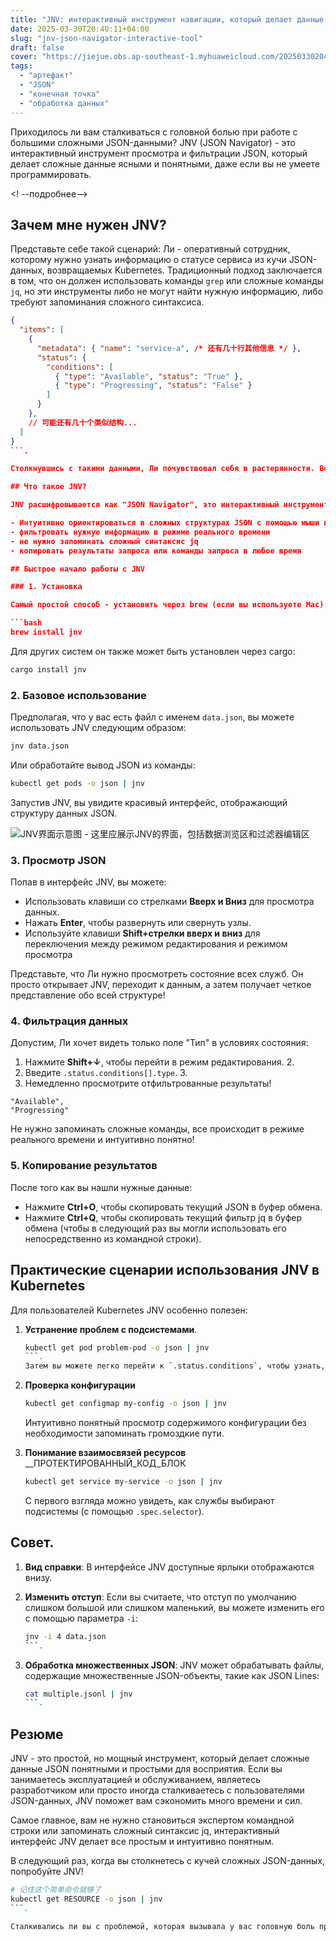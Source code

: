 ```yaml
---
title: "JNV: интерактивный инструмент навигации, который делает данные JSON видимыми с первого взгляда"
date: 2025-03-30T20:40:11+04:00
slug: "jnv-json-navigator-interactive-tool"
draft: false
cover: "https://jiejue.obs.ap-southeast-1.myhuaweicloud.com/20250330204108805.webp"
tags:
  - "артефакт"
  - "JSON"
  - "конечная точка"
  - "обработка данных"
---
```


Приходилось ли вам сталкиваться с головной болью при работе с большими сложными JSON-данными? JNV (JSON Navigator) - это интерактивный инструмент просмотра и фильтрации JSON, который делает сложные данные ясными и понятными, даже если вы не умеете программировать.

<! --подробнее-->

## Зачем мне нужен JNV?

Представьте себе такой сценарий: Ли - оперативный сотрудник, которому нужно узнать информацию о статусе сервиса из кучи JSON-данных, возвращаемых Kubernetes. Традиционный подход заключается в том, что он должен использовать команды `grep` или сложные команды `jq`, но эти инструменты либо не могут найти нужную информацию, либо требуют запоминания сложного синтаксиса.

```json
{
  "items": [
    {
      "metadata": { "name": "service-a", /* 还有几十行其他信息 */ },
      "status": {
        "conditions": [
          { "type": "Available", "status": "True" },
          { "type": "Progressing", "status": "False" }
        ]
      }
    },
    // 可能还有几十个类似结构...
  ]
}
```.

Столкнувшись с такими данными, Ли почувствовал себя в растерянности. Вот где пригодился JNV!

## Что такое JNV?

JNV расшифровывается как "JSON Navigator", это интерактивный инструмент просмотра и фильтрации JSON, который запускается в терминале. Он позволяет вам:

- Интуитивно ориентироваться в сложных структурах JSON с помощью мыши или клавиатуры.
- фильтровать нужную информацию в режиме реального времени
- не нужно запоминать сложный синтаксис jq
- копировать результаты запроса или команды запроса в любое время

## Быстрое начало работы с JNV

### 1. Установка

Самый простой способ - установить через brew (если вы используете Mac):

```bash
brew install jnv
```

Для других систем он также может быть установлен через cargo:

```bash
cargo install jnv
```

### 2. Базовое использование

Предполагая, что у вас есть файл с именем `data.json`, вы можете использовать JNV следующим образом:

```bash
jnv data.json
```

Или обработайте вывод JSON из команды:

```bash
kubectl get pods -o json | jnv
```

Запустив JNV, вы увидите красивый интерфейс, отображающий структуру данных JSON.

![JNV界面示意图 - 这里应展示JNV的界面，包括数据浏览区和过滤器编辑区](https://jiejue.obs.ap-southeast-1.myhuaweicloud.com/20250330205304511.webp)

### 3. Просмотр JSON

Попав в интерфейс JNV, вы можете:

- Использовать клавиши со стрелками **Вверх и Вниз** для просмотра данных.
- Нажать **Enter**, чтобы развернуть или свернуть узлы.
- Используйте клавиши **Shift+стрелки вверх и вниз** для переключения между режимом редактирования и режимом просмотра

Представьте, что Ли нужно просмотреть состояние всех служб. Он просто открывает JNV, переходит к данным, а затем получает четкое представление обо всей структуре!

### 4. Фильтрация данных

Допустим, Ли хочет видеть только поле "Тип" в условиях состояния:

1. Нажмите **Shift+↓**, чтобы перейти в режим редактирования. 2.
2. Введите `.status.conditions[].type`. 3.
3. Немедленно просмотрите отфильтрованные результаты!

```
"Available",
"Progressing"
```

Не нужно запоминать сложные команды, все происходит в режиме реального времени и интуитивно понятно!

### 5. Копирование результатов

После того как вы нашли нужные данные:

- Нажмите **Ctrl+O**, чтобы скопировать текущий JSON в буфер обмена.
- Нажмите **Ctrl+Q**, чтобы скопировать текущий фильтр jq в буфер обмена (чтобы в следующий раз вы могли использовать его непосредственно из командной строки).

## Практические сценарии использования JNV в Kubernetes

Для пользователей Kubernetes JNV особенно полезен:

1. **Устранение проблем с подсистемами**.
   ```bash
   kubectl get pod problem-pod -o json | jnv
   ```.
   Затем вы можете легко перейти к `.status.conditions`, чтобы узнать, в чем проблема.

2. **Проверка конфигурации**
   ```bash
   kubectl get configmap my-config -o json | jnv
   ```
   Интуитивно понятный просмотр содержимого конфигурации без необходимости запоминать громоздкие пути.

3. **Понимание взаимосвязей ресурсов** __ПРОТЕКТИРОВАННЫЙ_КОД_БЛОК
   ```bash
   kubectl get service my-service -o json | jnv
   ```
   С первого взгляда можно увидеть, как службы выбирают подсистемы (с помощью `.spec.selector`).

## Совет.

1. **Вид справки**: В интерфейсе JNV доступные ярлыки отображаются внизу.

2. **Изменить отступ**: Если вы считаете, что отступ по умолчанию слишком большой или слишком маленький, вы можете изменить его с помощью параметра `-i`:
   ```bash
   jnv -i 4 data.json
   ```.

3. **Обработка множественных JSON**: JNV может обрабатывать файлы, содержащие множественные JSON-объекты, такие как JSON Lines:
   ```bash
   cat multiple.jsonl | jnv
   ```.

## Резюме

JNV - это простой, но мощный инструмент, который делает сложные данные JSON понятными и простыми для восприятия. Если вы занимаетесь эксплуатацией и обслуживанием, являетесь разработчиком или просто иногда сталкиваетесь с пользователями JSON-данных, JNV поможет вам сэкономить много времени и сил.

Самое главное, вам не нужно становиться экспертом командной строки или запоминать сложный синтаксис jq, интерактивный интерфейс JNV делает все простым и интуитивно понятным.

В следующий раз, когда вы столкнетесь с кучей сложных JSON-данных, попробуйте JNV!

```bash
# 记住这个简单命令就够了
kubectl get RESOURCE -o json | jnv
```.

Сталкивались ли вы с проблемой, которая вызывала у вас головную боль при работе с данными JSON? Решил ли JNV вашу проблему? Не стесняйтесь поделиться своим опытом в разделе комментариев!
